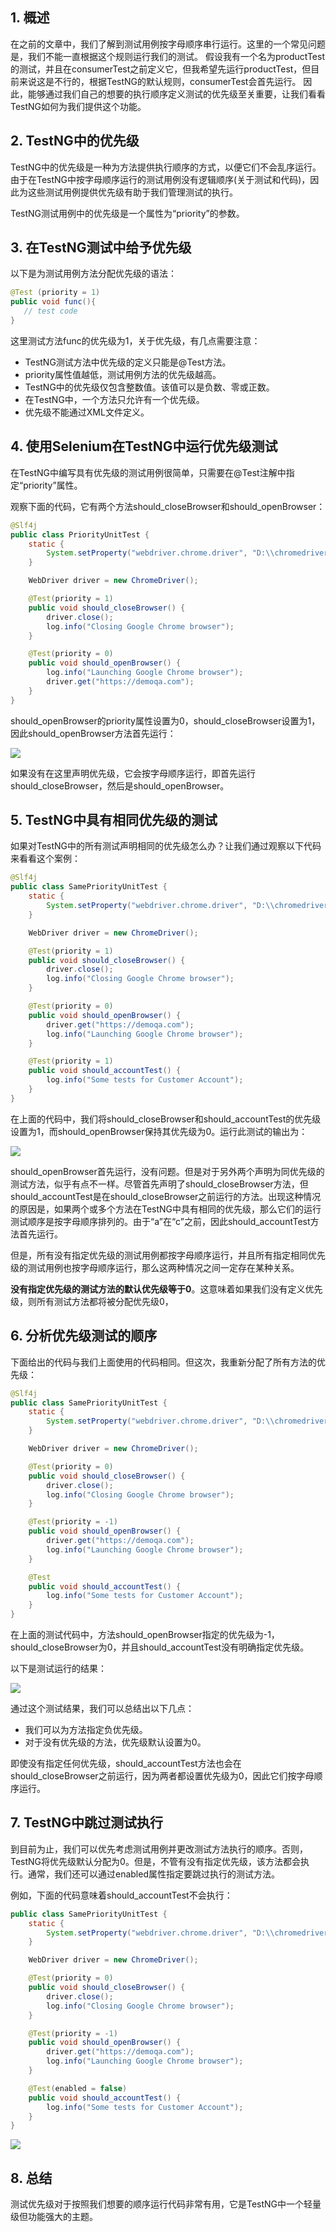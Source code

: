 ## 1. 概述

在之前的文章中，我们了解到测试用例按字母顺序串行运行。这里的一个常见问题是，我们不能一直根据这个规则运行我们的测试。
假设我有一个名为productTest的测试，并且在consumerTest之前定义它，但我希望先运行productTest，但目前来说这是不行的，根据TestNG的默认规则，consumerTest会首先运行。
因此，能够通过我们自己的想要的执行顺序定义测试的优先级至关重要，让我们看看TestNG如何为我们提供这个功能。

## 2. TestNG中的优先级

TestNG中的优先级是一种为方法提供执行顺序的方式，以便它们不会乱序运行。由于在TestNG中按字母顺序运行的测试用例没有逻辑顺序(关于测试和代码)，因此为这些测试用例提供优先级有助于我们管理测试的执行。

TestNG测试用例中的优先级是一个属性为“priority”的参数。

## 3. 在TestNG测试中给予优先级

以下是为测试用例方法分配优先级的语法：

```java
@Test (priority = 1)
public void func(){
   // test code
}
```

这里测试方法func的优先级为1，关于优先级，有几点需要注意：

+ TestNG测试方法中优先级的定义只能是@Test方法。
+ priority属性值越低，测试用例方法的优先级越高。
+ TestNG中的优先级仅包含整数值。该值可以是负数、零或正数。
+ 在TestNG中，一个方法只允许有一个优先级。
+ 优先级不能通过XML文件定义。

## 4. 使用Selenium在TestNG中运行优先级测试

在TestNG中编写具有优先级的测试用例很简单，只需要在@Test注解中指定“priority”属性。

观察下面的代码，它有两个方法should_closeBrowser和should_openBrowser：

```java
@Slf4j
public class PriorityUnitTest {
    static {
        System.setProperty("webdriver.chrome.driver", "D:\\chromedriver.exe");
    }

    WebDriver driver = new ChromeDriver();

    @Test(priority = 1)
    public void should_closeBrowser() {
        driver.close();
        log.info("Closing Google Chrome browser");
    }

    @Test(priority = 0)
    public void should_openBrowser() {
        log.info("Launching Google Chrome browser");
        driver.get("https://demoqa.com");
    }
}
```

should_openBrowser的priority属性设置为0，should_closeBrowser设置为1，因此should_openBrowser方法首先运行：

<img src="../assets/img_16.png">

如果没有在这里声明优先级，它会按字母顺序运行，即首先运行should_closeBrowser，然后是should_openBrowser。

## 5. TestNG中具有相同优先级的测试

如果对TestNG中的所有测试声明相同的优先级怎么办？让我们通过观察以下代码来看看这个案例：

```java
@Slf4j
public class SamePriorityUnitTest {
    static {
        System.setProperty("webdriver.chrome.driver", "D:\\chromedriver.exe");
    }

    WebDriver driver = new ChromeDriver();

    @Test(priority = 1)
    public void should_closeBrowser() {
        driver.close();
        log.info("Closing Google Chrome browser");
    }

    @Test(priority = 0)
    public void should_openBrowser() {
        driver.get("https://demoqa.com");
        log.info("Launching Google Chrome browser");
    }

    @Test(priority = 1)
    public void should_accountTest() {
        log.info("Some tests for Customer Account");
    }
}
```

在上面的代码中，我们将should_closeBrowser和should_accountTest的优先级设置为1，而should_openBrowser保持其优先级为0。运行此测试的输出为：

<img src="../assets/img_17.png">

should_openBrowser首先运行，没有问题。但是对于另外两个声明为同优先级的测试方法，似乎有点不一样。尽管首先声明了should_closeBrowser方法，但should_accountTest是在should_closeBrowser之前运行的方法。出现这种情况的原因是，如果两个或多个方法在TestNG中具有相同的优先级，那么它们的运行测试顺序是按字母顺序排列的。由于“a”在“c”之前，因此should_accountTest方法首先运行。

但是，所有没有指定优先级的测试用例都按字母顺序运行，并且所有指定相同优先级的测试用例也按字母顺序运行，那么这两种情况之间一定存在某种关系。

**没有指定优先级的测试方法的默认优先级等于0**。这意味着如果我们没有定义优先级，则所有测试方法都将被分配优先级0，

## 6. 分析优先级测试的顺序

下面给出的代码与我们上面使用的代码相同。但这次，我重新分配了所有方法的优先级：

```java
@Slf4j
public class SamePriorityUnitTest {
    static {
        System.setProperty("webdriver.chrome.driver", "D:\\chromedriver.exe");
    }

    WebDriver driver = new ChromeDriver();

    @Test(priority = 0)
    public void should_closeBrowser() {
        driver.close();
        log.info("Closing Google Chrome browser");
    }

    @Test(priority = -1)
    public void should_openBrowser() {
        driver.get("https://demoqa.com");
        log.info("Launching Google Chrome browser");
    }

    @Test
    public void should_accountTest() {
        log.info("Some tests for Customer Account");
    }
}
```

在上面的测试代码中，方法should_openBrowser指定的优先级为-1，should_closeBrowser为0，并且should_accountTest没有明确指定优先级。

以下是测试运行的结果：

<img src="../assets/img_18.png">

通过这个测试结果，我们可以总结出以下几点：

+ 我们可以为方法指定负优先级。
+ 对于没有优先级的方法，优先级默认设置为0。

即使没有指定任何优先级，should_accountTest方法也会在should_closeBrowser之前运行，因为两者都设置优先级为0，因此它们按字母顺序运行。

## 7. TestNG中跳过测试执行

到目前为止，我们可以优先考虑测试用例并更改测试方法执行的顺序。否则，TestNG将优先级默认分配为0。但是，不管有没有指定优先级，该方法都会执行。通常，我们还可以通过enabled属性指定要跳过执行的测试方法。

例如，下面的代码意味着should_accountTest不会执行：

```java
public class SamePriorityUnitTest {
    static {
        System.setProperty("webdriver.chrome.driver", "D:\\chromedriver.exe");
    }

    WebDriver driver = new ChromeDriver();

    @Test(priority = 0)
    public void should_closeBrowser() {
        driver.close();
        log.info("Closing Google Chrome browser");
    }

    @Test(priority = -1)
    public void should_openBrowser() {
        driver.get("https://demoqa.com");
        log.info("Launching Google Chrome browser");
    }

    @Test(enabled = false)
    public void should_accountTest() {
        log.info("Some tests for Customer Account");
    }
}
```

<img src="../assets/img_19.png">

## 8. 总结

测试优先级对于按照我们想要的顺序运行代码非常有用，它是TestNG中一个轻量级但功能强大的主题。